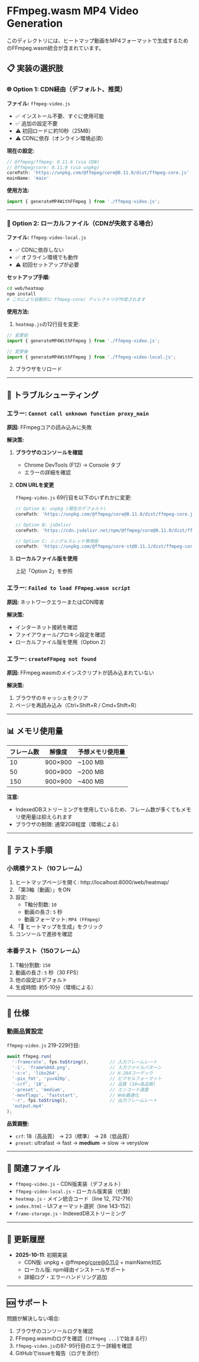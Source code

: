 # FFmpeg.wasm MP4 Video Generation

このディレクトリには、ヒートマップ動画をMP4フォーマットで生成するためのFFmpeg.wasm統合が含まれています。

## 📋 実装の選択肢

### 🌐 Option 1: CDN経由（デフォルト、推奨）

**ファイル:** `ffmpeg-video.js`

- ✅ インストール不要、すぐに使用可能
- ✅ 追加の設定不要
- ⚠️ 初回ロードに約10秒（25MB）
- ⚠️ CDNに依存（オンライン環境必須）

**現在の設定:**
```javascript
// @ffmpeg/ffmpeg: 0.11.6 (via CDN)
// @ffmpeg/core: 0.11.0 (via unpkg)
corePath: 'https://unpkg.com/@ffmpeg/core@0.11.0/dist/ffmpeg-core.js'
mainName: 'main'
```

**使用方法:**
```javascript
import { generateMP4WithFFmpeg } from './ffmpeg-video.js';
```

---

### 💾 Option 2: ローカルファイル（CDNが失敗する場合）

**ファイル:** `ffmpeg-video-local.js`

- ✅ CDNに依存しない
- ✅ オフライン環境でも動作
- ⚠️ 初回セットアップが必要

**セットアップ手順:**

```bash
cd web/heatmap
npm install
# これにより自動的に ffmpeg-core/ ディレクトリが作成されます
```

**使用方法:**

1. `heatmap.js`の12行目を変更:
```javascript
// 変更前
import { generateMP4WithFFmpeg } from './ffmpeg-video.js';

// 変更後
import { generateMP4WithFFmpeg } from './ffmpeg-video-local.js';
```

2. ブラウザをリロード

---

## 🔧 トラブルシューティング

### エラー: `Cannot call unknown function proxy_main`

**原因:** FFmpegコアの読み込みに失敗

**解決策:**

1. **ブラウザのコンソールを確認**
   - Chrome DevTools (F12) → Console タブ
   - エラーの詳細を確認

2. **CDN URLを変更**

   `ffmpeg-video.js` 69行目を以下のいずれかに変更:

   ```javascript
   // Option A: unpkg (現在のデフォルト)
   corePath: 'https://unpkg.com/@ffmpeg/core@0.11.0/dist/ffmpeg-core.js',

   // Option B: jsDelivr
   corePath: 'https://cdn.jsdelivr.net/npm/@ffmpeg/core@0.11.0/dist/ffmpeg-core.js',

   // Option C: シングルスレッド専用版
   corePath: 'https://unpkg.com/@ffmpeg/core-st@0.11.1/dist/ffmpeg-core.js',
   ```

3. **ローカルファイル版を使用**

   上記「Option 2」を参照

### エラー: `Failed to load FFmpeg.wasm script`

**原因:** ネットワークエラーまたはCDN障害

**解決策:**
- インターネット接続を確認
- ファイアウォール/プロキシ設定を確認
- ローカルファイル版を使用（Option 2）

### エラー: `createFFmpeg not found`

**原因:** FFmpeg.wasmのメインスクリプトが読み込まれていない

**解決策:**
1. ブラウザのキャッシュをクリア
2. ページを再読み込み（Ctrl+Shift+R / Cmd+Shift+R）

---

## 📊 メモリ使用量

| フレーム数 | 解像度 | 予想メモリ使用量 |
|----------|-------|---------------|
| 10       | 900×900 | ~100 MB      |
| 50       | 900×900 | ~200 MB      |
| 150      | 900×900 | ~400 MB      |

**注意:**
- IndexedDBストリーミングを使用しているため、フレーム数が多くてもメモリ使用量は抑えられます
- ブラウザの制限: 通常2GB程度（環境による）

---

## 🧪 テスト手順

### 小規模テスト（10フレーム）

1. ヒートマップページを開く: http://localhost:8000/web/heatmap/
2. 「第3軸（動画）」をON
3. 設定:
   - T軸分割数: `10`
   - 動画の長さ: `5` 秒
   - 動画フォーマット: `MP4 (FFmpeg)`
4. 「🚀 ヒートマップを生成」をクリック
5. コンソールで進捗を確認

### 本番テスト（150フレーム）

1. T軸分割数: `150`
2. 動画の長さ: `5` 秒（30 FPS）
3. 他の設定はデフォルト
4. 生成時間: 約5-10分（環境による）

---

## 📖 仕様

### 動画品質設定

`ffmpeg-video.js` 219-229行目:

```javascript
await ffmpeg.run(
  '-framerate', fps.toString(),        // 入力フレームレート
  '-i', 'frame%04d.png',               // 入力ファイルパターン
  '-c:v', 'libx264',                   // H.264コーデック
  '-pix_fmt', 'yuv420p',               // ピクセルフォーマット
  '-crf', '18',                        // 品質 (18=高品質)
  '-preset', 'medium',                 // エンコード速度
  '-movflags', 'faststart',            // Web最適化
  '-r', fps.toString(),                // 出力フレームレート
  'output.mp4'
);
```

**品質調整:**
- `crf`: 18（高品質） → 23（標準） → 28（低品質）
- `preset`: ultrafast → fast → **medium** → slow → veryslow

---

## 🔗 関連ファイル

- `ffmpeg-video.js` - CDN版実装（デフォルト）
- `ffmpeg-video-local.js` - ローカル版実装（代替）
- `heatmap.js` - メイン統合コード（line 12, 712-716）
- `index.html` - UIフォーマット選択（line 143-152）
- `frame-storage.js` - IndexedDBストリーミング

---

## 📝 更新履歴

- **2025-10-11**: 初期実装
  - CDN版: unpkg + @ffmpeg/core@0.11.0 + mainName対応
  - ローカル版: npm経由インストールサポート
  - 詳細ログ・エラーハンドリング追加

---

## 🆘 サポート

問題が解決しない場合:

1. ブラウザのコンソールログを確認
2. FFmpeg.wasmのログを確認（`[FFmpeg ...]`で始まる行）
3. `ffmpeg-video.js`の87-95行目のエラー詳細を確認
4. GitHubでissueを報告（ログを添付）
